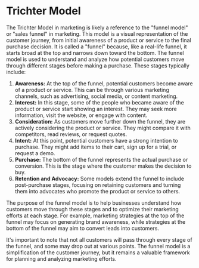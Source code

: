 # Trichter Model

The Trichter Model in marketing is likely a reference to the "funnel model" or "sales funnel" in marketing. This model is a visual representation of the customer journey, from initial awareness of a product or service to the final purchase decision. It is called a "funnel" because, like a real-life funnel, it starts broad at the top and narrows down toward the bottom. The funnel model is used to understand and analyze how potential customers move through different stages before making a purchase. These stages typically include:

1. **Awareness:** At the top of the funnel, potential customers become aware of a product or service. This can be through various marketing channels, such as advertising, social media, or content marketing.
2. **Interest:** In this stage, some of the people who became aware of the product or service start showing an interest. They may seek more information, visit the website, or engage with content.
3. **Consideration:** As customers move further down the funnel, they are actively considering the product or service. They might compare it with competitors, read reviews, or request quotes.
4. **Intent:** At this point, potential customers have a strong intention to purchase. They might add items to their cart, sign up for a trial, or request a demo.
5. **Purchase:** The bottom of the funnel represents the actual purchase or conversion. This is the stage where the customer makes the decision to buy.
6. **Retention and Advocacy:** Some models extend the funnel to include post-purchase stages, focusing on retaining customers and turning them into advocates who promote the product or service to others.

The purpose of the funnel model is to help businesses understand how customers move through these stages and to optimize their marketing efforts at each stage. For example, marketing strategies at the top of the funnel may focus on generating brand awareness, while strategies at the bottom of the funnel may aim to convert leads into customers.

It's important to note that not all customers will pass through every stage of the funnel, and some may drop out at various points. The funnel model is a simplification of the customer journey, but it remains a valuable framework for planning and analyzing marketing efforts.
